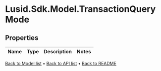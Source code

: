 # Lusid.Sdk.Model.TransactionQueryMode

## Properties

Name | Type | Description | Notes
------------ | ------------- | ------------- | -------------
[Back to Model list](../README.md#documentation-for-models) &#8226; [Back to API list](../README.md#documentation-for-api-endpoints) &#8226; [Back to README](../README.md)
